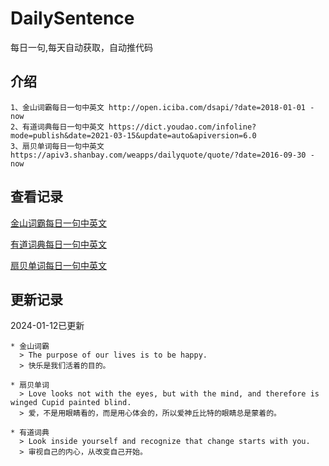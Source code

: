 # DailySentence

每日一句,每天自动获取，自动推代码

## 介绍

```
1、金山词霸每日一句中英文 http://open.iciba.com/dsapi/?date=2018-01-01 - now
2、有道词典每日一句中英文 https://dict.youdao.com/infoline?mode=publish&date=2021-03-15&update=auto&apiversion=6.0
3、扇贝单词每日一句中英文 https://apiv3.shanbay.com/weapps/dailyquote/quote/?date=2016-09-30 - now
```

## 查看记录

[金山词霸每日一句中英文](./data/iciba/)

[有道词典每日一句中英文](./data/youdao/)

[扇贝单词每日一句中英文](./data/shanbay/)

## 更新记录
2024-01-12已更新 
```
* 金山词霸
  > The purpose of our lives is to be happy. 
  > 快乐是我们活着的目的。

* 扇贝单词
  > Love looks not with the eyes, but with the mind, and therefore is winged Cupid painted blind.
  > 爱，不是用眼睛看的，而是用心体会的，所以爱神丘比特的眼睛总是蒙着的。

* 有道词典
  > Look inside yourself and recognize that change starts with you.
  > 审视自己的内心，从改变自己开始。

```
